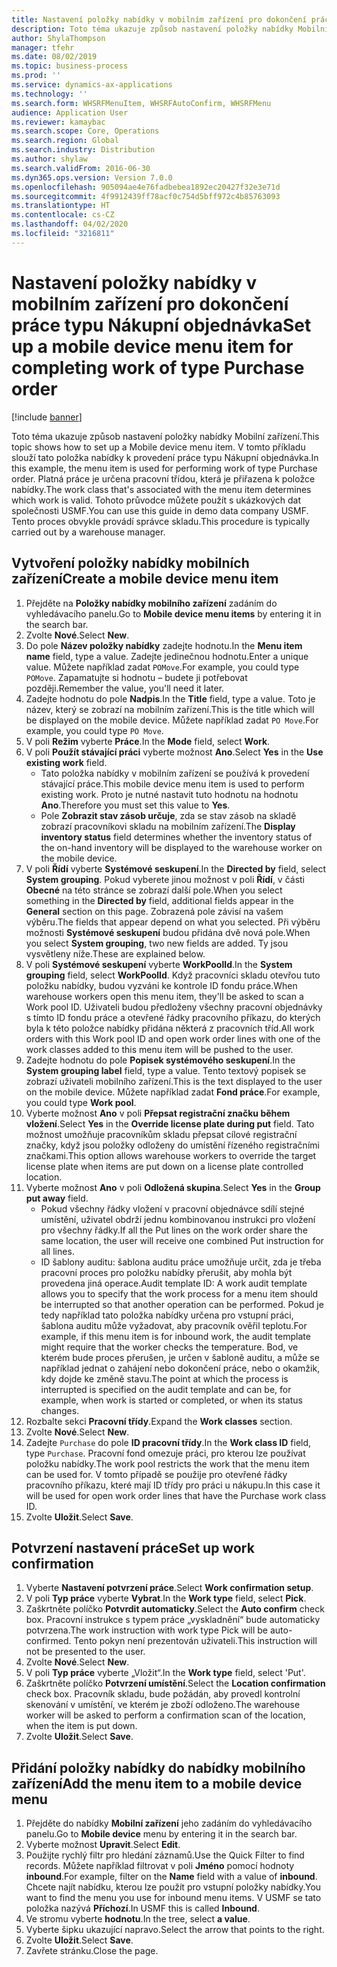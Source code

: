 ```yaml
---
title: Nastavení položky nabídky v mobilním zařízení pro dokončení práce typu Nákupní objednávka
description: Toto téma ukazuje způsob nastavení položky nabídky Mobilní zařízení.
author: ShylaThompson
manager: tfehr
ms.date: 08/02/2019
ms.topic: business-process
ms.prod: ''
ms.service: dynamics-ax-applications
ms.technology: ''
ms.search.form: WHSRFMenuItem, WHSRFAutoConfirm, WHSRFMenu
audience: Application User
ms.reviewer: kamaybac
ms.search.scope: Core, Operations
ms.search.region: Global
ms.search.industry: Distribution
ms.author: shylaw
ms.search.validFrom: 2016-06-30
ms.dyn365.ops.version: Version 7.0.0
ms.openlocfilehash: 905094ae4e76fadbebea1892ec20427f32e3e71d
ms.sourcegitcommit: 4f9912439ff78acf0c754d5bff972c4b85763093
ms.translationtype: HT
ms.contentlocale: cs-CZ
ms.lasthandoff: 04/02/2020
ms.locfileid: "3216811"
---
```

# <a name="set-up-a-mobile-device-menu-item-for-completing-work-of-type-purchase-order"></a><span data-ttu-id="ca7d5-103">Nastavení položky nabídky v mobilním zařízení pro dokončení práce typu Nákupní objednávka</span><span class="sxs-lookup"><span data-stu-id="ca7d5-103">Set up a mobile device menu item for completing work of type Purchase order</span></span>

[!include [banner](../../includes/banner.md)]

<span data-ttu-id="ca7d5-104">Toto téma ukazuje způsob nastavení položky nabídky Mobilní zařízení.</span><span class="sxs-lookup"><span data-stu-id="ca7d5-104">This topic shows how to set up a Mobile device menu item.</span></span> <span data-ttu-id="ca7d5-105">V tomto příkladu slouží tato položka nabídky k provedení práce typu Nákupní objednávka.</span><span class="sxs-lookup"><span data-stu-id="ca7d5-105">In this example, the menu item is used for performing work of type Purchase order.</span></span> <span data-ttu-id="ca7d5-106">Platná práce je určena pracovní třídou, která je přiřazena k položce nabídky.</span><span class="sxs-lookup"><span data-stu-id="ca7d5-106">The work class that's associated with the menu item determines which work is valid.</span></span> <span data-ttu-id="ca7d5-107">Tohoto průvodce můžete použít s ukázkových dat společnosti USMF.</span><span class="sxs-lookup"><span data-stu-id="ca7d5-107">You can use this guide in demo data company USMF.</span></span> <span data-ttu-id="ca7d5-108">Tento proces obvykle provádí správce skladu.</span><span class="sxs-lookup"><span data-stu-id="ca7d5-108">This procedure is typically carried out by a warehouse manager.</span></span>


## <a name="create-a-mobile-device-menu-item"></a><span data-ttu-id="ca7d5-109">Vytvoření položky nabídky mobilních zařízení</span><span class="sxs-lookup"><span data-stu-id="ca7d5-109">Create a mobile device menu item</span></span>
1. <span data-ttu-id="ca7d5-110">Přejděte na **Položky nabídky mobilního zařízení** zadáním do vyhledávacího panelu.</span><span class="sxs-lookup"><span data-stu-id="ca7d5-110">Go to **Mobile device menu items** by entering it in the search bar.</span></span>
2. <span data-ttu-id="ca7d5-111">Zvolte **Nové**.</span><span class="sxs-lookup"><span data-stu-id="ca7d5-111">Select **New**.</span></span>
3. <span data-ttu-id="ca7d5-112">Do pole **Název položky nabídky** zadejte hodnotu.</span><span class="sxs-lookup"><span data-stu-id="ca7d5-112">In the **Menu item name** field, type a value.</span></span> <span data-ttu-id="ca7d5-113">Zadejte jedinečnou hodnotu.</span><span class="sxs-lookup"><span data-stu-id="ca7d5-113">Enter a unique value.</span></span> <span data-ttu-id="ca7d5-114">Můžete například zadat `POMove`.</span><span class="sxs-lookup"><span data-stu-id="ca7d5-114">For example, you could type `POMove`.</span></span> <span data-ttu-id="ca7d5-115">Zapamatujte si hodnotu – budete ji potřebovat později.</span><span class="sxs-lookup"><span data-stu-id="ca7d5-115">Remember the value, you'll need it later.</span></span>  
4. <span data-ttu-id="ca7d5-116">Zadejte hodnotu do pole **Nadpis**.</span><span class="sxs-lookup"><span data-stu-id="ca7d5-116">In the **Title** field, type a value.</span></span> <span data-ttu-id="ca7d5-117">Toto je název, který se zobrazí na mobilním zařízení.</span><span class="sxs-lookup"><span data-stu-id="ca7d5-117">This is the title which will be displayed on the mobile device.</span></span> <span data-ttu-id="ca7d5-118">Můžete například zadat `PO Move`.</span><span class="sxs-lookup"><span data-stu-id="ca7d5-118">For example, you could type `PO Move`.</span></span>  
5. <span data-ttu-id="ca7d5-119">V poli **Režim** vyberte **Práce**.</span><span class="sxs-lookup"><span data-stu-id="ca7d5-119">In the **Mode** field, select **Work**.</span></span>
6. <span data-ttu-id="ca7d5-120">V poli **Použít stávající práci** vyberte možnost **Ano**.</span><span class="sxs-lookup"><span data-stu-id="ca7d5-120">Select **Yes** in the **Use existing work** field.</span></span>
    - <span data-ttu-id="ca7d5-121">Tato položka nabídky v mobilním zařízení se používá k provedení stávající práce.</span><span class="sxs-lookup"><span data-stu-id="ca7d5-121">This mobile device menu item is used to perform existing work.</span></span> <span data-ttu-id="ca7d5-122">Proto je nutné nastavit tuto hodnotu na hodnotu **Ano**.</span><span class="sxs-lookup"><span data-stu-id="ca7d5-122">Therefore you must set this value to **Yes**.</span></span>  
    - <span data-ttu-id="ca7d5-123">Pole **Zobrazit stav zásob určuje**, zda se stav zásob na skladě zobrazí pracovníkovi skladu na mobilním zařízení.</span><span class="sxs-lookup"><span data-stu-id="ca7d5-123">The **Display inventory status** field determines whether the inventory status of the on-hand inventory will be displayed to the warehouse worker on the mobile device.</span></span>  
7. <span data-ttu-id="ca7d5-124">V poli **Řídí** vyberte **Systémové seskupení**.</span><span class="sxs-lookup"><span data-stu-id="ca7d5-124">In the **Directed by** field, select **System grouping**.</span></span> <span data-ttu-id="ca7d5-125">Pokud vyberete jinou možnost v poli **Řídí**, v části **Obecné** na této stránce se zobrazí další pole.</span><span class="sxs-lookup"><span data-stu-id="ca7d5-125">When you select something in the **Directed by** field, additional fields appear in the **General** section on this page.</span></span> <span data-ttu-id="ca7d5-126">Zobrazená pole závisí na vašem výběru.</span><span class="sxs-lookup"><span data-stu-id="ca7d5-126">The fields that appear depend on what you selected.</span></span> <span data-ttu-id="ca7d5-127">Při výběru možnosti **Systémové seskupení** budou přidána dvě nová pole.</span><span class="sxs-lookup"><span data-stu-id="ca7d5-127">When you select **System grouping**, two new fields are added.</span></span> <span data-ttu-id="ca7d5-128">Ty jsou vysvětleny níže.</span><span class="sxs-lookup"><span data-stu-id="ca7d5-128">These are explained below.</span></span>  
8. <span data-ttu-id="ca7d5-129">V poli **Systémové seskupení** vyberte **WorkPoolId**.</span><span class="sxs-lookup"><span data-stu-id="ca7d5-129">In the **System grouping** field, select **WorkPoolId**.</span></span> <span data-ttu-id="ca7d5-130">Když pracovníci skladu otevřou tuto položku nabídky, budou vyzváni ke kontrole ID fondu práce.</span><span class="sxs-lookup"><span data-stu-id="ca7d5-130">When warehouse workers open this menu item, they'll be asked to scan a Work pool ID.</span></span> <span data-ttu-id="ca7d5-131">Uživateli budou předloženy všechny pracovní objednávky s tímto ID fondu práce a otevřené řádky pracovního příkazu, do kterých byla k této položce nabídky přidána některá z pracovních tříd.</span><span class="sxs-lookup"><span data-stu-id="ca7d5-131">All work orders with this Work pool ID and open work order lines with one of the work classes added to this menu item will be pushed to the user.</span></span>  
9. <span data-ttu-id="ca7d5-132">Zadejte hodnotu do pole **Popisek systémového seskupení**.</span><span class="sxs-lookup"><span data-stu-id="ca7d5-132">In the **System grouping label** field, type a value.</span></span> <span data-ttu-id="ca7d5-133">Tento textový popisek se zobrazí uživateli mobilního zařízení.</span><span class="sxs-lookup"><span data-stu-id="ca7d5-133">This is the text displayed to the user on the mobile device.</span></span> <span data-ttu-id="ca7d5-134">Můžete například zadat **Fond práce**.</span><span class="sxs-lookup"><span data-stu-id="ca7d5-134">For example, you could type **Work pool**.</span></span>  
10. <span data-ttu-id="ca7d5-135">Vyberte možnost **Ano** v poli **Přepsat registrační značku během vložení**.</span><span class="sxs-lookup"><span data-stu-id="ca7d5-135">Select **Yes** in the **Override license plate during put** field.</span></span> <span data-ttu-id="ca7d5-136">Tato možnost umožňuje pracovníkům skladu přepsat cílové registrační značky, když jsou položky odloženy do umístění řízeného registračními značkami.</span><span class="sxs-lookup"><span data-stu-id="ca7d5-136">This option allows warehouse workers to override the target license plate when items are put down on a license plate controlled location.</span></span>  
11. <span data-ttu-id="ca7d5-137">Vyberte možnost **Ano** v poli **Odložená skupina**.</span><span class="sxs-lookup"><span data-stu-id="ca7d5-137">Select **Yes** in the **Group put away** field.</span></span>
    - <span data-ttu-id="ca7d5-138">Pokud všechny řádky vložení v pracovní objednávce sdílí stejné umístění, uživatel obdrží jednu kombinovanou instrukci pro vložení pro všechny řádky.</span><span class="sxs-lookup"><span data-stu-id="ca7d5-138">If all the Put lines on the work order share the same location, the user will receive one combined Put instruction for all lines.</span></span> 
    - <span data-ttu-id="ca7d5-139">ID šablony auditu: šablona auditu práce umožňuje určit, zda je třeba pracovní proces pro položku nabídky přerušit, aby mohla být provedena jiná operace.</span><span class="sxs-lookup"><span data-stu-id="ca7d5-139">Audit template ID: A work audit template allows you to specify that the work process for a menu item should be interrupted so that another operation can be performed.</span></span> <span data-ttu-id="ca7d5-140">Pokud je tedy například tato položka nabídky určena pro vstupní práci, šablona auditu může vyžadovat, aby pracovník ověřil teplotu.</span><span class="sxs-lookup"><span data-stu-id="ca7d5-140">For example, if this menu item is for inbound work, the audit template might require that the worker checks the temperature.</span></span> <span data-ttu-id="ca7d5-141">Bod, ve kterém bude proces přerušen, je určen v šabloně auditu, a může se například jednat o zahájení nebo dokončení práce, nebo o okamžik, kdy dojde ke změně stavu.</span><span class="sxs-lookup"><span data-stu-id="ca7d5-141">The point at which the process is interrupted is specified on the audit template and can be, for example, when work is started or completed, or when its status changes.</span></span>  
12. <span data-ttu-id="ca7d5-142">Rozbalte sekci **Pracovní třídy**.</span><span class="sxs-lookup"><span data-stu-id="ca7d5-142">Expand the **Work classes** section.</span></span>
13. <span data-ttu-id="ca7d5-143">Zvolte **Nové**.</span><span class="sxs-lookup"><span data-stu-id="ca7d5-143">Select **New**.</span></span>
14. <span data-ttu-id="ca7d5-144">Zadejte `Purchase` do pole **ID pracovní třídy**.</span><span class="sxs-lookup"><span data-stu-id="ca7d5-144">In the **Work class ID** field, type `Purchase`.</span></span> <span data-ttu-id="ca7d5-145">Pracovní fond omezuje práci, pro kterou lze používat položku nabídky.</span><span class="sxs-lookup"><span data-stu-id="ca7d5-145">The work pool restricts the work that the menu item can be used for.</span></span> <span data-ttu-id="ca7d5-146">V tomto případě se použije pro otevřené řádky pracovního příkazu, které mají ID třídy pro práci u nákupu.</span><span class="sxs-lookup"><span data-stu-id="ca7d5-146">In this case it will be used for open work order lines that have the Purchase work class ID.</span></span>  
15. <span data-ttu-id="ca7d5-147">Zvolte **Uložit**.</span><span class="sxs-lookup"><span data-stu-id="ca7d5-147">Select **Save**.</span></span>

## <a name="set-up-work-confirmation"></a><span data-ttu-id="ca7d5-148">Potvrzení nastavení práce</span><span class="sxs-lookup"><span data-stu-id="ca7d5-148">Set up work confirmation</span></span>
1. <span data-ttu-id="ca7d5-149">Vyberte **Nastavení potvrzení práce**.</span><span class="sxs-lookup"><span data-stu-id="ca7d5-149">Select **Work confirmation setup**.</span></span>
2. <span data-ttu-id="ca7d5-150">V poli **Typ práce** vyberte **Vybrat**.</span><span class="sxs-lookup"><span data-stu-id="ca7d5-150">In the **Work type** field, select **Pick**.</span></span>
3. <span data-ttu-id="ca7d5-151">Zaškrtněte políčko **Potvrdit automaticky**.</span><span class="sxs-lookup"><span data-stu-id="ca7d5-151">Select the **Auto confirm** check box.</span></span> <span data-ttu-id="ca7d5-152">Pracovní instrukce s typem práce „vyskladnění“ bude automaticky potvrzena.</span><span class="sxs-lookup"><span data-stu-id="ca7d5-152">The work instruction with work type Pick will be auto-confirmed.</span></span> <span data-ttu-id="ca7d5-153">Tento pokyn není prezentován uživateli.</span><span class="sxs-lookup"><span data-stu-id="ca7d5-153">This instruction will not be presented to the user.</span></span>  
4. <span data-ttu-id="ca7d5-154">Zvolte **Nové**.</span><span class="sxs-lookup"><span data-stu-id="ca7d5-154">Select **New**.</span></span>
5. <span data-ttu-id="ca7d5-155">V poli **Typ práce** vyberte „Vložit“.</span><span class="sxs-lookup"><span data-stu-id="ca7d5-155">In the **Work type** field, select 'Put'.</span></span>
6. <span data-ttu-id="ca7d5-156">Zaškrtněte políčko **Potvrzení umístění**.</span><span class="sxs-lookup"><span data-stu-id="ca7d5-156">Select the **Location confirmation** check box.</span></span> <span data-ttu-id="ca7d5-157">Pracovník skladu, bude požádán, aby provedl kontrolní skenování v umístění, ve kterém je zboží odloženo.</span><span class="sxs-lookup"><span data-stu-id="ca7d5-157">The warehouse worker will be asked to perform a confirmation scan of the location, when the item is put down.</span></span>  
7. <span data-ttu-id="ca7d5-158">Zvolte **Uložit**.</span><span class="sxs-lookup"><span data-stu-id="ca7d5-158">Select **Save**.</span></span>

## <a name="add-the-menu-item-to-a-mobile-device-menu"></a><span data-ttu-id="ca7d5-159">Přidání položky nabídky do nabídky mobilního zařízení</span><span class="sxs-lookup"><span data-stu-id="ca7d5-159">Add the menu item to a mobile device menu</span></span>
1. <span data-ttu-id="ca7d5-160">Přejděte do nabídky **Mobilní zařízení** jeho zadáním do vyhledávacího panelu.</span><span class="sxs-lookup"><span data-stu-id="ca7d5-160">Go to **Mobile device** menu by entering it in the search bar.</span></span>
2. <span data-ttu-id="ca7d5-161">Vyberte možnost **Upravit**.</span><span class="sxs-lookup"><span data-stu-id="ca7d5-161">Select **Edit**.</span></span>
3. <span data-ttu-id="ca7d5-162">Použijte rychlý filtr pro hledání záznamů.</span><span class="sxs-lookup"><span data-stu-id="ca7d5-162">Use the Quick Filter to find records.</span></span> <span data-ttu-id="ca7d5-163">Můžete například filtrovat v poli **Jméno** pomocí hodnoty **inbound**.</span><span class="sxs-lookup"><span data-stu-id="ca7d5-163">For example, filter on the **Name** field with a value of **inbound**.</span></span> <span data-ttu-id="ca7d5-164">Chcete najít nabídku, kterou lze použít pro vstupní položky nabídky.</span><span class="sxs-lookup"><span data-stu-id="ca7d5-164">You want to find the menu you use for inbound menu items.</span></span> <span data-ttu-id="ca7d5-165">V USMF se tato položka nazývá **Příchozí**.</span><span class="sxs-lookup"><span data-stu-id="ca7d5-165">In USMF this is called **Inbound**.</span></span>  
4. <span data-ttu-id="ca7d5-166">Ve stromu vyberte **hodnotu**.</span><span class="sxs-lookup"><span data-stu-id="ca7d5-166">In the tree, select **a value**.</span></span>
5. <span data-ttu-id="ca7d5-167">Vyberte šipku ukazující napravo.</span><span class="sxs-lookup"><span data-stu-id="ca7d5-167">Select the arrow that points to the right.</span></span>
6. <span data-ttu-id="ca7d5-168">Zvolte **Uložit**.</span><span class="sxs-lookup"><span data-stu-id="ca7d5-168">Select **Save**.</span></span>
7. <span data-ttu-id="ca7d5-169">Zavřete stránku.</span><span class="sxs-lookup"><span data-stu-id="ca7d5-169">Close the page.</span></span>

